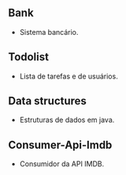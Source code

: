 ## Bank
- Sistema bancário.  

## Todolist  
- Lista de tarefas e de usuários.  
 
## Data structures  
- Estruturas de dados em java.   

## Consumer-Api-Imdb  
- Consumidor da API IMDB.  